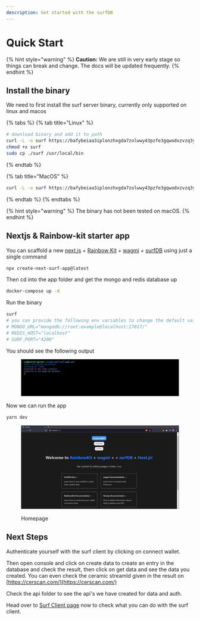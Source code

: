 ```yaml
---
description: Get started with the surfDB
---
```


# Quick Start

{% hint style="warning" %}
**Caution:** We are still in very early stage so things can break and change. The docs will be updated frequently.
{% endhint %}

## Install the binary

We need to first install the surf server binary, currently only supported on linux and macos

{% tabs %}
{% tab title="Linux" %}
```bash
# download binary and add it to path
curl -L -o surf https://bafybeiaa3iplonzhxgda7zolwwy43pzfe3gqwodxzvzq3ywc7v3tkt4dtu.ipfs.gateway.valist.io/ipfs/bafybeiaa3iplonzhxgda7zolwwy43pzfe3gqwodxzvzq3ywc7v3tkt4dtu/surf-linux
chmod +x surf
sudo cp ./surf /usr/local/bin
```
{% endtab %}

{% tab title="MacOS" %}
```bash
curl -L -o surf https://bafybeiaa3iplonzhxgda7zolwwy43pzfe3gqwodxzvzq3ywc7v3tkt4dtu.ipfs.gateway.valist.io/ipfs/bafybeiaa3iplonzhxgda7zolwwy43pzfe3gqwodxzvzq3ywc7v3tkt4dtu/surf-macos
```
{% endtab %}
{% endtabs %}

{% hint style="warning" %}
The binary has not been tested on macOS.
{% endhint %}

## Nextjs & Rainbow-kit starter app

You can scaffold a new [next.js](https://nextjs.org/) + [Rainbow Kit](https://www.rainbowkit.com/docs/installation) + [wagmi](https://wagmi.sh/) + [surfDB](./#install-the-binary) using just a single command

```bash
npx create-next-surf-app@latest
```

Then cd into the app folder and get the mongo and redis database up&#x20;

```bash
docker-compose up -d
```

Run the binary

```bash
surf
# you can provide the following env variables to change the default values
# MONGO_URL="mongodb://root:example@localhost:27017/"
# REDIS_HOST="localhost"
# SURF_PORT="4200"
```

You should see the following output

<figure><img src="../.gitbook/assets/image.png" alt=""><figcaption></figcaption></figure>

Now we can run the app&#x20;

```bash
yarn dev
```

<figure><img src="../.gitbook/assets/image (2).png" alt=""><figcaption><p>Homepage</p></figcaption></figure>

## Next Steps

Authenticate yourself with the surf client by clicking on connect wallet.

Then open console and click on create data to create an entry in the database and check the result, then click on get data and see the data you created. You can even check the ceramic streamId given in the result on [https://cerscan.com/](https://cerscan.com/)

Check the api folder to see the api's we have created for data and auth.

Head over to [Surf Client page](../surf-client.md) now to check what you can do with the surf client.
